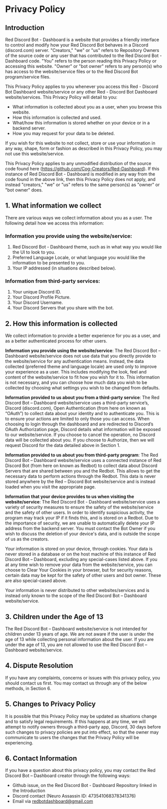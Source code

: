 # Privacy Policy

## Introduction
Red Discord Bot - Dashboard is a website that provides a friendly interface to control and modify how your Red Discord Bot behaves in a Discord (discord.com) server.  "Creators," "we" or "us" refers to Repository Owners of the source code or any user that has contributed to the Red Discord Bot - Dashboard code.  "You" refers to the person reading this Privacy Policy or accessing this website.  "Owner" or "bot owner" refers to any person(s) who has access to the website/service files or to the Red Discord Bot program/service files.

This Privacy Policy applies to you whenever you access this Red - Discord Bot Dashboard website/service or any other Red - Discord Bot Dashboard website/services.  This Privacy Policy will detail to you:

- What information is collected about you as a user, when you browse this website.
- How this information is collected and used.
- What/how this information is stored whether on your device or in a backend server.
- How you may request for your data to be deleted.

If you wish for this website to not collect, store or use your information in any way, shape, form or fashion as described in this Privacy Policy, you may not use this website/service.

This Privacy Policy applies to any unmodified distribution of the source code found here (https://github.com/Cog-Creators/Red-Dashboard).  If this instance of Red Discord Bot - Dashboard is modified in any way from the code found in the above link, then this Privacy Policy does not apply, and instead "creators," "we" or "us" refers to the same person(s) as "owner" or "bot owner" does.

## 1. What information we collect
There are various ways we collect information about you as a user.  The following detail how we access this information:

### Information you provide using the website/service:
1. Red Discord Bot - Dashboard theme, such as in what way you would like the UI to look to you.
2. Preferred Language Locale, or what language you would like the information to be presented to you.
3. Your IP addressed (in situations described below).

### Information from third-party services:
1. Your unique Discord ID.
2. Your Discord Profile Picture.
3. Your Discord Username.
4. Your Discord Servers that you share with the bot.

## 2. How this information is collected
We collect information to provide a better experience for you as a user, and as a better authenticated process for other users.

**Information you provide using the website/service**: The Red Discord Bot – Dashboard website/service does not use data that you directly provide to the website/service for any authentication means.  Instead, the data collected (preferred theme and language locale) are used only to improve your experience as a user.  This includes modifying the look, feel and content of the website/service to fit how you wish for it to.  This information is not necessary, and you can choose how much data you wish to be collected by choosing what settings you wish to be changed from defaults.

**Information provided to us about you from a third-party service**: The Red Discord Bot – Dashboard website/service uses a third-party service’s, Discord (discord.com), Open Authentication (from here on known as “OAuth”) to collect data about your identity and to authenticate you.  This is to ensure your actions are limited to only those you can access.  When choosing to login through the dashboard and are redirected to Discord’s OAuth Authorization page, Discord details what information will be exposed to our website/service.  If you choose to cancel the operation, no Discord data will be collected about you.  If you choose to Authorize, then we will request Discord for the data detailed above in Section 1.

**Information provided to us about you from third-party program**: The Red Discord Bot – Dashboard website/service uses a connected instance of Red Discord Bot (from here on known as Redbot) to collect data about Discord Servers that are shared between you and the Redbot.  This allows to get the necessary data to perform actions through the Redbot.  This data is never stored anywhere by the Red – Discord Bot website/service and is instead loaded when you visit the appropriate page.

**Information that your device provides to us when visiting the website/service**: The Red Discord Bot - Dashboard website/service uses a variety of security measures to ensure the safety of the website/service and the safety of other users.  In order to identify suspicious activity, the program may track your IP if it finds this, and is stored on a Redbot.  Due to the importance of security, we are unable to automatically delete your IP address from the backend server.  You must contact the Bot Owner if you wish to discuss the deletion of your device's data, and is outside the scope of us as the creators.

Your information is stored on your device, through cookies.  Your data is never stored in a database or on the host machine of this instance of Red Discord Bot – Dashboard, excluding any special-cases listed above.  If you at any time wish to remove your data from the website/service, you can choose to Clear Your Cookies in your browser, but for security reasons, certain data may be kept for the safety of other users and bot owner.  These are also special-cased above.

Your information is never distributed to other websites/services and is instead only known to the scope of the Red Discord Bot – Dashboard website/service.

## 3. Children under the Age of 13
The Red Discord Bot – Dashboard website/service is not intended for children under 13 years of age.  We are not aware if the user is under the age of 13 while collecting personal information about the user.  If you are under the age of 13, you are not allowed to use the Red Discord Bot – Dashboard website/service.

## 4. Dispute Resolution
If you have any complaints, concerns or issues with this privacy policy, you should contact us first.  You may contact us through any of the below methods, in Section 6.

## 5. Changes to Privacy Policy
It is possible that this Privacy Policy may be updated as situations change and to satisfy legal requirements.  If this happens at any time, we will attempt to notify owners through a third-party app, Discord, 30 days before such changes to privacy policies are put into effect, so that the owner may communicate to users the changes that the Privacy Policy will be experiencing.

## 6. Contact Information
If you have a question about this privacy policy, you may contact the Red Discord Bot – Dashboard creator through the following ways:

- Github issue, on the Red Discord Bot - Dashboard Repository linked in the Introduction
- Discord contact (Neuro Assassin ID: 473541068378341376)
- Email via redbotdashboard@gmail.com